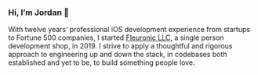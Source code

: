 ### Hi, I’m Jordan 👋

With twelve years’ professional iOS development experience from startups to Fortune 500 companies, I started [Fleuronic LLC](http://fleuronic.github.io), a single person development shop, in 2019. I strive to apply a thoughtful and rigorous approach to engineering up and down the stack, in codebases both established and yet to be, to build something people love.
